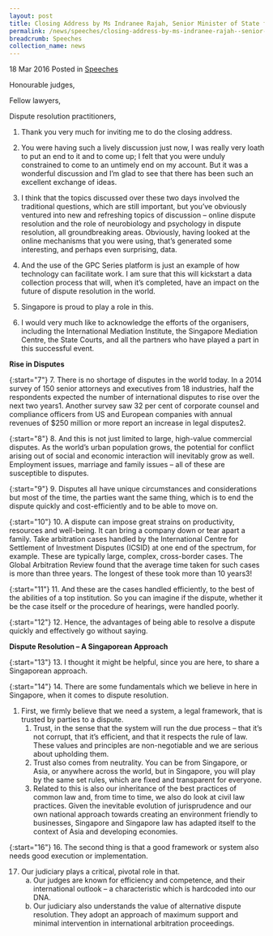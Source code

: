 ```yaml
---
layout: post
title: Closing Address by Ms Indranee Rajah, Senior Minister of State for Law and Finance, at the Global Pound Conference Singapore 2016
permalink: /news/speeches/closing-address-by-ms-indranee-rajah--senior-minister-of-state-f
breadcrumb: Speeches
collection_name: news
---
```




18 Mar 2016 Posted in [Speeches](/news/speeches)


Honourable judges,


Fellow lawyers,


Dispute resolution practitioners,

1. Thank you very much for inviting me to do the closing address.

 

2. You were having such a lively discussion just now, I was really very loath to put an end to it and to come up; I felt that you were unduly constrained to come to an untimely end on my account. But it was a wonderful discussion and I’m glad to see that there has been such an excellent exchange of ideas.

 

3. I think that the topics discussed over these two days involved the traditional questions, which are still important, but you’ve obviously ventured into new and refreshing topics of discussion – online dispute resolution and the role of neurobiology and psychology in dispute resolution, all groundbreaking areas. Obviously, having looked at the online mechanisms that you were using, that’s generated some interesting, and perhaps even surprising, data.


4. And the use of the GPC Series platform is just an example of how technology can facilitate work. I am sure that this will kickstart a data collection process that will, when it’s completed, have an impact on the future of dispute resolution in the world.

 

5. Singapore is proud to play a role in this.

 

6. I would very much like to acknowledge the efforts of the organisers, including the International Mediation Institute, the Singapore Mediation Centre, the State Courts, and all the partners who have played a part in this successful event.

**Rise in Disputes**

{:start="7"}
7. There is no shortage of disputes in the world today. In a 2014 survey of 150 senior attorneys and executives from 18 industries, half the respondents expected the number of international disputes to rise over the next two years1. Another survey saw 32 per cent of corporate counsel and compliance officers from US and European companies with annual revenues of $250 million or more report an increase in legal disputes2.

{:start="8"}
8. And this is not just limited to large, high-value commercial disputes. As the world’s urban population grows, the potential for conflict arising out of social and economic interaction will inevitably grow as well. Employment issues, marriage and family issues – all of these are susceptible to disputes.

 
{:start="9"}
9. Disputes all have unique circumstances and considerations but most of the time, the parties want the same thing, which is to end the dispute quickly and cost-efficiently and to be able to move on.

 
{:start="10"}
10. A dispute can impose great strains on productivity, resources and well-being. It can bring a company down or tear apart a family. Take arbitration cases handled by the International Centre for Settlement of Investment Disputes (ICSID) at one end of the spectrum, for example. These are typically large, complex, cross-border cases. The Global Arbitration Review found that the average time taken for such cases is more than three years. The longest of these took more than 10 years3!

{:start="11"}
11. And these are the cases handled efficiently, to the best of the abilities of a top institution. So you can imagine if the dispute, whether it be the case itself or the procedure of hearings, were handled poorly.

{:start="12"}
12. Hence, the advantages of being able to resolve a dispute quickly and effectively go without saying.

**Dispute Resolution – A Singaporean Approach**

{:start="13"}
13. I thought it might be helpful, since you are here, to share a Singaporean approach.

 
{:start="14"}
14. There are some fundamentals which we believe in here in Singapore, when it comes to dispute resolution.

<ol style="15">
<li> First, we firmly believe that we need a system, a legal framework, that is trusted by parties to a dispute.


<ol start="lower-alpha">

<li>Trust, in the sense that the system will run the due process – that it’s not corrupt, that it’s efficient, and that it respects the rule of law. These values and principles are non-negotiable and we are serious about upholding them. </li>

 
<li>Trust also comes from neutrality. You can be from Singapore, or Asia, or anywhere across the world, but in Singapore, you will play by the same set rules, which are fixed and transparent for everyone. </li>

<li>Related to this is also our inheritance of the best practices of common law and, from time to time, we also do look at civil law practices. Given the inevitable evolution of jurisprudence and our own national approach towards creating an environment friendly to businesses, Singapore and Singapore law has adapted itself to the context of Asia and developing economies. </li>


</ol>
</li>
</ol>

{:start="16"}
16. The second thing is that a good framework or system also needs good execution or implementation.

<ol start="17">
<li> Our judiciary plays a critical, pivotal role in that.


<ol style="list-style-type: lower-alpha">
<li>Our judges are known for efficiency and competence, and their international outlook – a characteristic which is hardcoded into our DNA. </li>
<li>Our judiciary also understands the value of alternative dispute resolution. They adopt an approach of maximum support and minimal intervention in international arbitration proceedings. </li>
</ol>
</li>
</ol>


